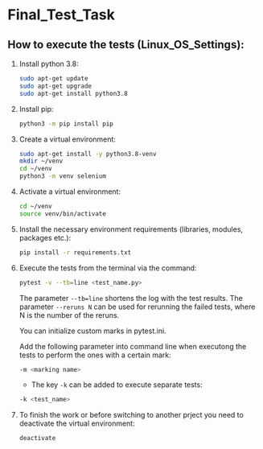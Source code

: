 # Final_Test_Task

## How to execute the tests (Linux_OS_Settings):

1. Install python 3.8:

	```bash
	sudo apt-get update
	sudo apt-get upgrade
	sudo apt-get install python3.8
	```

2. Install pip:

	```bash
	python3 -m pip install pip
	```

3. Create a virtual environment:

	```bash
	sudo apt-get install -y python3.8-venv
	mkdir ~/venv
	cd ~/venv
	python3 -m venv selenium
	```

4. Activate a virtual environment:

	```bash
	cd ~/venv
	source venv/bin/activate
	```

5. Install the necessary environment requirements (libraries, modules, packages etc.):

	```bash
	pip install -r requirements.txt
	```
	
6. Execute the tests from the terminal via the command:

	```bash
	pytest -v --tb=line <test_name.py>
	```
	
	The parameter `--tb=line` shortens the log with the test results.
	The parameter `--reruns N` can be used for rerunning the failed tests, where N is the number of the reruns.
	
	You can initialize custom marks in pytest.ini.
	
	Add the following parameter into command line when executong the tests to perform the ones with a certain mark:
	
	```bash
	-m <marking name>
	```
	
   - The key `-k` can be added to execute separate tests:

	```bash
	-k <test_name>
	```

7. To finish the work or before switching to another prject you need to deactivate the virtual environment:

	```bash
	deactivate
	```
